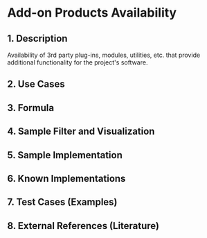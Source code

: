 # Add-on Products Availability

## 1. Description
Availability of 3rd party plug-ins, modules, utilities, etc. that provide additional functionality for the project's software.

## 2. Use Cases

## 3. Formula

## 4. Sample Filter and Visualization

## 5. Sample Implementation

## 6. Known Implementations

## 7. Test Cases (Examples)

## 8. External References (Literature)
